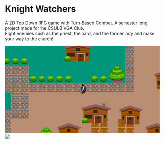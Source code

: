# Knight Watchers
A 2D Top Down RPG game with Turn-Based Combat. A semester long project made for the CSULB VGA Club. <br/> 
Fight enemies such as the priest, the bard, and the farmer lady and make your way to the church!

<img src="screenshotOut.PNG" width="500">
<img src="sreenshotBattle.PNG" width="500">



